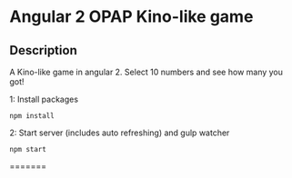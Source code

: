 
# Angular 2 OPAP Kino-like game

## Description
A Kino-like game in angular 2. Select 10 numbers and see how many you got!


1: Install packages
```
npm install
```
2: Start server (includes auto refreshing) and gulp watcher
```
npm start
```
=======

